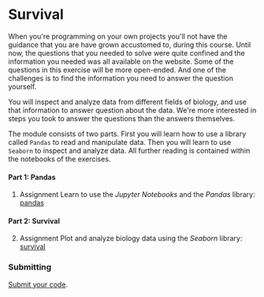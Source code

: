 # Survival

When you're programming on your own projects you'll not have the guidance that you are have grown accustomed to, during this course. Until now, the questions that you needed to solve were quite confined and the information you needed was all available on the website. Some of the questions in this exercise will be more open-ended. And one of the challenges is to find the information you need to answer the question yourself.

You will inspect and analyze data from different fields of biology, and use that information to answer question about the data. We're more interested in steps you took to answer the questions than the answers themselves.

The module consists of two parts. First you will learn how to use a library called `Pandas` to read and manipulate data. Then you will learn to use `Seaborn` to inspect and analyze data. All further reading is contained within the notebooks of the exercises.

#### Part 1: Pandas

1. <span class="badge badge-primary">Assignment</span> Learn to use the *Jupyter Notebooks* and the *Pandas* library: [pandas](/survival/pandas)

#### Part 2: Survival

2. <span class="badge badge-primary">Assignment</span> Plot and analyze biology data using the *Seaborn* library: [survival](/survival/survival)

### Submitting

[Submit your code](/survival/submit).
